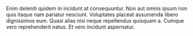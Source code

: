 Enim deleniti quidem in incidunt at consequuntur. Non aut omnis ipsum non quis itaque nam pariatur nesciunt. Voluptates placeat assumenda libero dignissimos eum. Quasi alias nisi neque repellendus quisquam a. Cumque vero reprehenderit natus. Et vero incidunt aspernatur.